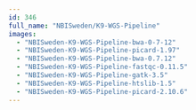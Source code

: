 ```yaml
---
id: 346
full_name: "NBISweden/K9-WGS-Pipeline"
images: 
  - "NBISweden-K9-WGS-Pipeline-bwa-0-7-12"
  - "NBISweden-K9-WGS-Pipeline-picard-1.97"
  - "NBISweden-K9-WGS-Pipeline-bwa-0.7.12"
  - "NBISweden-K9-WGS-Pipeline-fastqc-0.11.5"
  - "NBISweden-K9-WGS-Pipeline-gatk-3.5"
  - "NBISweden-K9-WGS-Pipeline-htslib-1.5"
  - "NBISweden-K9-WGS-Pipeline-picard-2.10.6"
---
```

